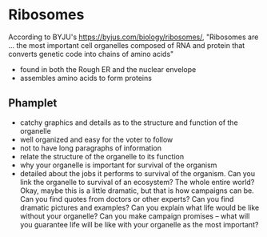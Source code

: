 # Ribosomes
According to BYJU's https://byjus.com/biology/ribosomes/, "Ribosomes are ... the most important cell organelles composed of RNA and protein that converts genetic code into chains of amino acids"

- found in both the Rough ER and the nuclear envelope
- assembles amino acids to form proteins

## Phamplet
- catchy graphics and details as to the structure and function of the organelle
- well organized and easy for the voter to follow
- not to have long paragraphs of information
- relate the structure of the organelle to its function
- why your organelle is important for survival of the organism
- detailed about the jobs it performs to survival of the organism. Can you link the organelle to survival of an ecosystem? The whole entire world? Okay, maybe this is a little dramatic, but that is how campaigns can be. Can you find quotes from doctors or other experts? Can you find dramatic pictures and examples? Can you explain what life would be like without your organelle? Can you make campaign promises – what will you guarantee life will be like with your organelle as the most important?